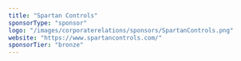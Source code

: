 ```yaml
---
title: "Spartan Controls"
sponsorType: "sponsor"
logo: "/images/corporaterelations/sponsors/SpartanControls.png"
website: "https://www.spartancontrols.com/"
sponsorTier: "bronze"
---
```


